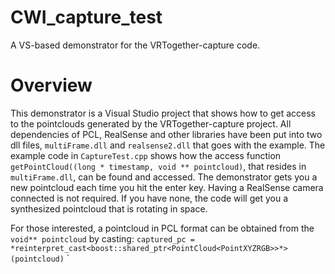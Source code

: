 # CWI_capture_test

A VS-based demonstrator for the VRTogether-capture code.

# Overview

This demonstrator is a Visual Studio project that shows how to get access to the pointclouds generated by the VRTogether-capture project.
All dependencies of PCL, RealSense and other libraries have been put into two dll files, `multiFrame.dll` and `realsense2.dll` that goes with the example.
The example code in `CaptureTest.cpp` shows how the access function `getPointCloud((long * timestamp, void ** pointcloud)`, that resides in `multiFrame.dll`, can be found and accessed.
The demonstrator gets you a new pointcloud each time you hit the enter key.
Having a RealSense camera connected is not required. If you have none, the code will get you a synthesized pointcloud that is rotating in space.

For those interested, a pointcloud in PCL format can be obtained from the `void** pointcloud` by casting: `captured_pc = *reinterpret_cast<boost::shared_ptr<PointCloud<PointXYZRGB>>*>(pointcloud)`
`